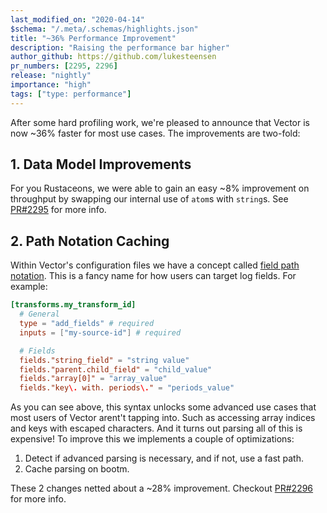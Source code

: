 ```yaml
---
last_modified_on: "2020-04-14"
$schema: "/.meta/.schemas/highlights.json"
title: "~36% Performance Improvement"
description: "Raising the performance bar higher"
author_github: https://github.com/lukesteensen
pr_numbers: [2295, 2296]
release: "nightly"
importance: "high"
tags: ["type: performance"]
---
```


After some hard profiling work, we're pleased to announce that Vector is now
~36% faster for most use cases. The improvements are two-fold:

## 1. Data Model Improvements

For you Rustaceons, we were able to gain an easy ~8% improvement on
throughput by swapping our internal use of `atom`s with `string`s. See
[PR#2295][urls.pr_2295] for more info.

## 2. Path Notation Caching

Within Vector's configuration files we have a concept called [field path
notation][docs.reference.field-path-notation]. This is a fancy name for how
users can target log fields. For example:

```toml title="vector.toml"
[transforms.my_transform_id]
  # General
  type = "add_fields" # required
  inputs = ["my-source-id"] # required

  # Fields
  fields."string_field" = "string value"
  fields."parent.child_field" = "child_value"
  fields."array[0]" = "array_value"
  fields."key\. with. periods\." = "periods_value"
```

As you can see above, this syntax unlocks some advanced use cases that most
users of Vector arent't tapping into. Such as accessing array indices and
keys with escaped characters. And it turns out parsing all of this is expensive!
To improve this we implements a couple of optimizations:

1. Detect if advanced parsing is necessary, and if not, use a fast path.
2. Cache parsing on bootm.

These 2 changes netted about a ~28% improvement. Checkout [PR#2296][urls.pr_2296]
for more info.


[docs.reference.field-path-notation]: /docs/reference/field-path-notation/
[urls.pr_2295]: https://github.com/timberio/vector/pull/2295
[urls.pr_2296]: https://github.com/timberio/vector/pull/2296

